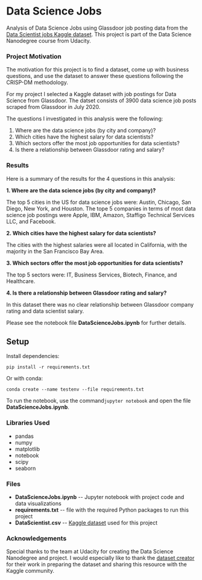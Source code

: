# Data Science Jobs
Analysis of Data Science Jobs using Glassdoor job posting data from the [Data Scientist jobs Kaggle dataset](https://www.kaggle.com/andrewmvd/data-scientist-jobs). This project is part of the Data Science Nanodegree course from Udacity.

### Project Motivation
The motivation for this project is to find a dataset, come up with business questions, and use the dataset to answer these questions following the 
CRISP-DM methodology. 

For my project I selected a Kaggle dataset with job postings for Data Science from Glassdoor. The datset consists of 3900 data science job posts scraped from Glassdoor in July 2020. 

The questions I investigated in this analysis were the following:
1. Where are the data science jobs (by city and company)?
2. Which cities have the highest salary for data scientists?
3. Which sectors offer the most job opportunities for data scientists?
4. Is there a relationship between Glassdoor rating and salary?

### Results
Here is a summary of the results for the 4 questions in this analysis:  

**1. Where are the data science jobs (by city and company)?** 

The top 5 cities in the US for data science jobs were: Austin, Chicago, San Diego, New York, and Houston. The tope 5 companies in terms of most data science job postings were Apple, IBM, Amazon, Staffigo Technical Services LLC, and Facebook. 

**2. Which cities have the highest salary for data scientists?** 

The cities with the highest salaries were all located in California, with the majority in the San Francisco Bay Area. 

**3. Which sectors offer the most job opportunities for data scientists?** 

The top 5 sectors were: IT, Business Services, Biotech, Finance, and Healthcare.

**4. Is there a relationship between Glassdoor rating and salary?** 

In this dataset there was no clear relationship between Glassdoor company rating and data scientist salary. 

Please see the notebook file **DataScienceJobs.ipynb** for further details.

## Setup
Install dependencies:

  ```pip install -r requirements.txt```
  
Or with conda:

  ```conda create --name testenv --file requirements.txt```
  
To run the notebook, use the command```jupyter notebook``` and open the file **DataScienceJobs.ipynb**.

### Libraries Used
- pandas
- numpy
- matplotlib
- notebook
- scipy
- seaborn

### Files 
- **DataScienceJobs.ipynb** -- Jupyter notebook with project code and data visualizations
- **requirements.txt** -- file with the required Python packages to run this project
- **DataScientist.csv** -- [Kaggle dataset](https://www.kaggle.com/andrewmvd/data-scientist-jobs) used for this project

### Acknowledgements
Special thanks to the team at Udacity for creating the Data Science Nanodegree and project. I would especially like to thank the [dataset creator](https://github.com/picklesueat/data_jobs_data) for their work in preparing the dataset and sharing this resource with the Kaggle community.
